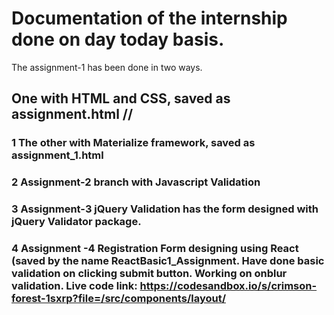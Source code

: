 # Documentation of the internship done on day today basis.
The assignment-1 has been done in two ways.
## One with HTML and CSS, saved as assignment.html //
### 1 The other with Materialize framework, saved as assignment_1.html 
### 2 Assignment-2 branch with Javascript Validation
### 3 Assignment-3 jQuery Validation has the form designed with jQuery Validator package.
### 4 Assignment -4 Registration Form designing using React (saved by the name ReactBasic1_Assignment. Have done basic validation on clicking submit button. Working on onblur validation. Live code link: https://codesandbox.io/s/crimson-forest-1sxrp?file=/src/components/layout/
